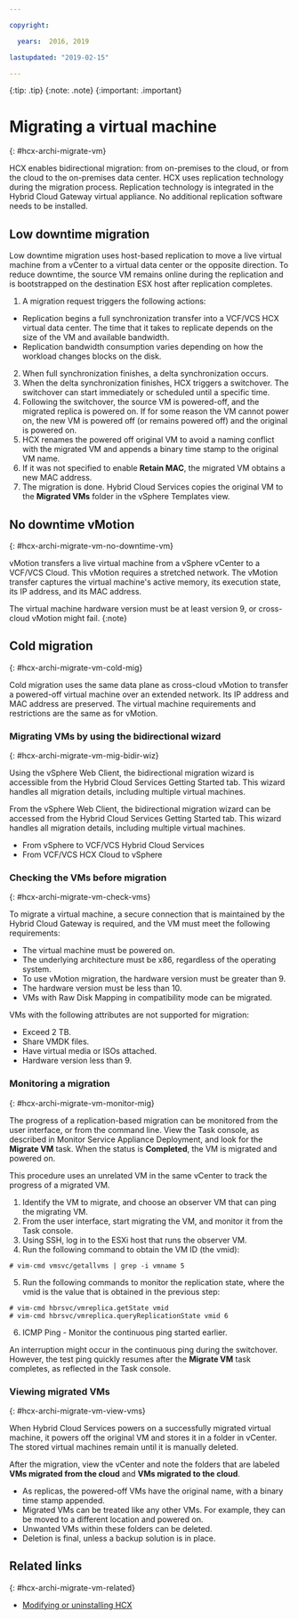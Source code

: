 ```yaml
---

copyright:

  years:  2016, 2019

lastupdated: "2019-02-15"

---
```


{:tip: .tip}
{:note: .note}
{:important: .important}

# Migrating a virtual machine
{: #hcx-archi-migrate-vm}

HCX enables bidirectional migration: from on-premises to the cloud, or from the cloud to the on-premises data center. HCX uses replication technology during the migration process. Replication technology is integrated in the Hybrid Cloud Gateway virtual appliance. No additional replication software needs to be installed.

## Low downtime migration

Low downtime migration uses host-based replication to move a live virtual machine from a vCenter to a virtual data center or the opposite direction. To reduce downtime, the source VM remains online during the replication and is bootstrapped on the destination ESX host after replication completes.

1. A migration request triggers the following actions:
  * Replication begins a full synchronization transfer into a VCF/VCS HCX virtual data center. The time that it takes to replicate depends on the size of the VM and available bandwidth.
  * Replication bandwidth consumption varies depending on how the workload changes blocks on the disk.
2. When full synchronization finishes, a delta synchronization occurs.
3. When the delta synchronization finishes, HCX triggers a switchover. The switchover can start immediately or scheduled until a specific time.
4. Following the switchover, the source VM is powered-off, and the migrated replica is powered on. If for some reason the VM cannot power on, the new VM is powered off (or remains powered off) and the original is powered on.
5. HCX renames the powered off original VM to avoid a naming conflict with the migrated VM and appends a binary time stamp to the original VM name.
6. If it was not specified to enable **Retain MAC**, the migrated VM obtains a new MAC address.
7. The migration is done. Hybrid Cloud Services copies the original VM to the **Migrated VMs** folder in the vSphere Templates view.

## No downtime vMotion
{: #hcx-archi-migrate-vm-no-downtime-vm}

vMotion transfers a live virtual machine from a vSphere vCenter to a VCF/VCS Cloud. This vMotion requires a stretched network. The vMotion transfer captures the virtual machine's active memory, its execution state, its IP address, and its MAC address.

The virtual machine hardware version must be at least version 9, or cross-cloud vMotion might fail.
{:note}

## Cold migration
{: #hcx-archi-migrate-vm-cold-mig}

Cold migration uses the same data plane as cross-cloud vMotion to transfer a powered-off virtual machine over an extended network. Its IP address and MAC address are preserved. The virtual machine requirements and restrictions are the same as for vMotion.

### Migrating VMs by using the bidirectional wizard
{: #hcx-archi-migrate-vm-mig-bidir-wiz}

Using the vSphere Web Client, the bidirectional migration wizard is accessible from the Hybrid Cloud Services Getting Started tab. This wizard handles all migration details, including multiple virtual machines.

From the vSphere Web Client, the bidirectional migration wizard can be accessed from the Hybrid Cloud Services Getting Started tab. This wizard handles all migration details, including multiple virtual machines.
* From vSphere to VCF/VCS Hybrid Cloud Services
* From VCF/VCS HCX Cloud to vSphere

### Checking the VMs before migration
{: #hcx-archi-migrate-vm-check-vms}

To migrate a virtual machine, a secure connection that is maintained by the Hybrid Cloud Gateway is required, and the VM must meet the following requirements:
* The virtual machine must be powered on.
* The underlying architecture must be x86, regardless of the operating system.
* To use vMotion migration, the hardware version must be greater than 9.
* The hardware version must be less than 10.
* VMs with Raw Disk Mapping in compatibility mode can be migrated.

VMs with the following attributes are not supported for migration:
* Exceed 2 TB.
* Share VMDK files.
* Have virtual media or ISOs attached.
* Hardware version less than 9.

### Monitoring a migration
{: #hcx-archi-migrate-vm-monitor-mig}

The progress of a replication-based migration can be monitored from the user interface, or from the command line. View the Task console, as described in Monitor Service Appliance Deployment, and look for the **Migrate VM** task. When the status is **Completed**, the VM is migrated and powered on.

This procedure uses an unrelated VM in the same vCenter to track the progress of a migrated VM.

1. Identify the VM to migrate, and choose an observer VM that can ping the migrating VM.
2. From the user interface, start migrating the VM, and monitor it from the Task console.
3. Using SSH, log in to the ESXi host that runs the observer VM.
4. Run the following command to obtain the VM ID (the vmid):

  ```
  # vim-cmd vmsvc/getallvms | grep -i vmname 5
  ```

5. Run the following commands to monitor the replication state, where the vmid is the value that is obtained in the previous step:

  ```
  # vim-cmd hbrsvc/vmreplica.getState vmid
  # vim-cmd hbrsvc/vmreplica.queryReplicationState vmid 6
  ```

6. ICMP Ping - Monitor the continuous ping started earlier.

An interruption might occur in the continuous ping during the switchover. However, the test ping quickly resumes after the **Migrate VM** task completes, as reflected in the Task console.

### Viewing migrated VMs
{: #hcx-archi-migrate-vm-view-vms}

When Hybrid Cloud Services powers on a successfully migrated virtual machine, it powers off the original VM and stores it in a folder in vCenter. The stored virtual machines remain until it is manually deleted.

After the migration, view the vCenter and note the folders that are labeled **VMs migrated from the cloud** and **VMs migrated to the cloud**.
* As replicas, the powered-off VMs have the original name, with a binary time stamp appended.
* Migrated VMs can be treated like any other VMs. For example, they can be moved to a different location and powered on.
* Unwanted VMs within these folders can be deleted.
* Deletion is final, unless a backup solution is in place.

## Related links
{: #hcx-archi-migrate-vm-related}

* [Modifying or uninstalling HCX](/docs/services/vmwaresolutions/archiref/hcx-archi?topic=vmware-solutions-hcx-archi-mod-uninstall)
